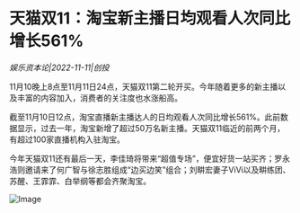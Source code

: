 # 天猫双11：淘宝新主播日均观看人次同比增长561%

*娱乐资本论|2022-11-11|创投*

11月10晚上8点至11月11日24点，天猫双11第二轮开买。今年随着更多的新主播以及丰富的内容加入，消费者的关注度也水涨船高。

截至11月10日12点，淘宝直播新主播达人的日均观看人次同比增长561%。此前数据显示，过去一年，淘宝新增了超过50万名新主播。天猫双11临近的前两个月，有超过100家直播机构入驻淘宝。

今年天猫双11还有最后一天，李佳琦将带来“超值专场”，便宜好货一站买齐；罗永浩则邀请来了何广智与徐志胜组成“边买边笑”组合；刘畊宏妻子ViVi以及畊练团、苏醒、王霏霏、白举纲等都会齐聚淘宝。

![Image](http://static.ylzbl.com/uploads/ueditor/php/upload/image/20221111/1668135769514363.png)

